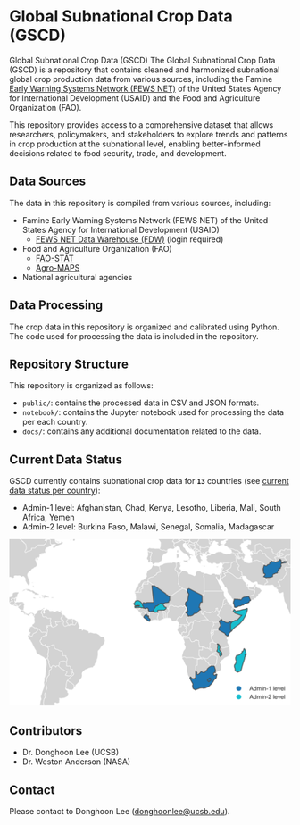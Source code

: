 # Global Subnational Crop Data (GSCD)

Global Subnational Crop Data (GSCD)
The Global Subnational Crop Data (GSCD) is a repository that contains cleaned and harmonized subnational global crop production data from various sources, including the Famine [Early Warning Systems Network (FEWS NET)](https://fews.net/) of the United States Agency for International Development (USAID) and the Food and Agriculture Organization (FAO).</br>

This repository provides access to a comprehensive dataset that allows researchers, policymakers, and stakeholders to explore trends and patterns in crop production at the subnational level, enabling better-informed decisions related to food security, trade, and development.</br>

## Data Sources
The data in this repository is compiled from various sources, including:
- Famine Early Warning Systems Network (FEWS NET) of the United States Agency for International Development (USAID)
    - [FEWS NET Data Warehouse (FDW)](https://fews.net/data) (login required)
- Food and Agriculture Organization (FAO)
    - [FAO-STAT](https://www.fao.org/faostat/en/#home)
    - [Agro-MAPS](https://gaez.fao.org/pages/agromaps)
- National agricultural agencies

## Data Processing
The crop data in this repository is organized and calibrated using Python. The code used for processing the data is included in the repository.

## Repository Structure
This repository is organized as follows:

- `public/`: contains the processed data in CSV and JSON formats.
- `notebook/`: contains the Jupyter notebook used for processing the data per each country.
- `docs/`: contains any additional documentation related to the data.

## Current Data Status
GSCD currently contains subnational crop data for **`13`** countries (see [current data status per country](/docs/data_status_per_country.md)):</br>
- Admin-1 level: Afghanistan, Chad, Kenya, Lesotho, Liberia, Mali, South Africa, Yemen
- Admin-2 level: Burkina Faso, Malawi, Senegal, Somalia, Madagascar

<img src="./docs/current_status_map.svg" alt="drawing" width="800"/>

## Contributors
- Dr. Donghoon Lee (UCSB)
- Dr. Weston Anderson (NASA)

## Contact 
Please contact to Donghoon Lee ([donghoonlee@ucsb.edu](donghoonlee@ucsb.edu)).

<!-- ## Usage
The data in this repository is available for free and unrestricted use. Users are encouraged to cite the sources of the data appropriately. The repository can be cloned or downloaded using the git command or the Github interface.

## Contributing
Contributions to this repository are welcome, including new data sources or improvements to the existing data. To contribute, please create a pull request with a clear description of the changes proposed.

## License
The data in this repository is licensed under the Creative Commons Attribution 4.0 International license (CC BY 4.0). -->
